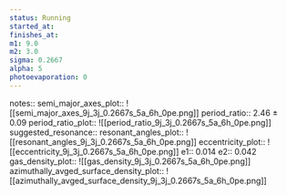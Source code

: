 ```yaml
---
status: Running
started_at:
finishes_at:
m1: 9.0
m2: 3.0
sigma: 0.2667
alpha: 5
photoevaporation: 0
---
```


notes::
semi_major_axes_plot:: ![[semi_major_axes_9j_3j_0.2667s_5a_6h_0pe.png]]
period_ratio:: 2.46 ± 0.09
period_ratio_plot:: ![[period_ratio_9j_3j_0.2667s_5a_6h_0pe.png]]
suggested_resonance:: 
resonant_angles_plot:: ![[resonant_angles_9j_3j_0.2667s_5a_6h_0pe.png]]
eccentricity_plot:: ![[eccentricity_9j_3j_0.2667s_5a_6h_0pe.png]]
e1:: 0.014
e2:: 0.042
gas_density_plot:: ![[gas_density_9j_3j_0.2667s_5a_6h_0pe.png]]
azimuthally_avged_surface_density_plot:: ![[azimuthally_avged_surface_density_9j_3j_0.2667s_5a_6h_0pe.png]]
